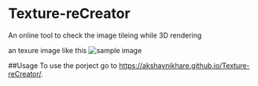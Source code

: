 # Texture-reCreator
An online tool to check the image tileing while 3D rendering

an texure image like this 
![sample image](http://url/to/img.png)


##Usage
To use the porject go to
https://akshaynikhare.github.io/Texture-reCreator/.
